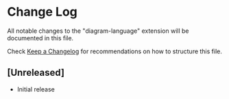 # Change Log

All notable changes to the "diagram-language" extension will be documented in this file.

Check [Keep a Changelog](http://keepachangelog.com/) for recommendations on how to structure this file.

## [Unreleased]

- Initial release